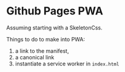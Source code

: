 # Github Pages PWA

Assuming starting with a SkeletonCss.

Things to do to make into PWA:

1.  a link to the manifest, 
2.  a canonical link 
3.  instantiate a service worker in `index.html`

  <link rel="canonical" href="https://ongzhixian.github.io/mini-tools/" />
  <link rel="manifest" href="/mini-tools//manifest.webmanifest">